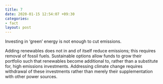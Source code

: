 ```yaml
---
title: 7
date: 2020-01-15 12:54:07 +09:30
categories:
- fact
layout: post
---
```


Investing in ‘green’ energy is not enough to cut emissions.

Adding renewables does not in and of itself reduce emissions; this requires removal of fossil fuels. Sustainable options allow funds to grow their portfolio such that renewables become additional to, rather than a substitute for, high emissions investments. Addressing climate change requires withdrawal of these investments rather than merely their supplementation with other power sources.
